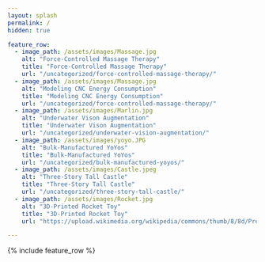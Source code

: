 ```yaml
---
layout: splash
permalink: /
hidden: true

feature_row:
  - image_path: /assets/images/Massage.jpg
    alt: "Force-Controlled Massage Therapy"
    title: "Force-Controlled Massage Therapy"
    url: "/uncategorized/force-controlled-massage-therapy/"
  - image_path: /assets/images/Massage.jpg
    alt: "Modeling CNC Energy Consumption"
    title: "Modeling CNC Energy Consumption"
    url: "/uncategorized/force-controlled-massage-therapy/"
  - image_path: /assets/images/Marlin.jpg
    alt: "Underwater Vison Augmentation"
    title: "Underwater Vison Augmentation"
    url: "/uncategorized/underwater-vision-augmentation/"
  - image_path: /assets/images/yoyo.JPG
    alt: "Bulk-Manufactured YoYos"
    title: "Bulk-Manufactured YoYos"
    url: "/uncategorized/bulk-manufactured-yoyos/"
  - image_path: /assets/images/Castle.jpeg
    alt: "Three-Story Tall Castle"
    title: "Three-Story Tall Castle"
    url: "/uncategorized/three-story-tall-castle/"
  - image_path: /assets/images/Rocket.jpg
    alt: "3D-Printed Rocket Toy"
    title: "3D-Printed Rocket Toy"
    url: "https://upload.wikimedia.org/wikipedia/commons/thumb/8/8d/President_Barack_Obama.jpg/960px-President_Barack_Obama.jpg"

---
```


{% include feature_row %}
